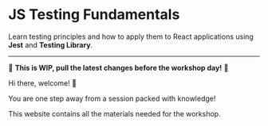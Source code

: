 # JS Testing Fundamentals

<p class="light">Learn testing principles and how to apply them to React applications using <b>Jest</b> and <b>Testing Library</b>.</p>

---

🚧 **This is WIP, pull the latest changes before the workshop day!** 🚧

Hi there, welcome! 👋

You are one step away from a session packed with knowledge!

This website contains all the materials needed for the workshop.

<!--
Access [JS Testing slides](TODO-LINK) for a theoretic complement to this learning journey.

We'll talk and practice the following topics:
-->
